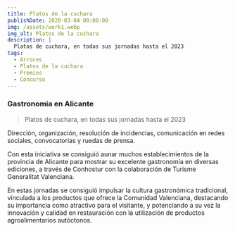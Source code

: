 ```yaml
---
title: Platos de la cuchara
publishDate: 2020-03-04 00:00:00
img: /assets/work1.webp
img_alt: Platos de la cuchara
description: |
  Platos de cuchara, en todas sus jornadas hasta el 2023
tags:
  - Arroces
  - Platos de la cuchara
  - Premios
  - Concurso
---
```

### Gastronomia en Alicante

>Platos de cuchara, en todas sus jornadas hasta el 2023

Dirección, organización, resolución de incidencias, comunicación en redes sociales, convocatorias y ruedas de prensa.

Con esta iniciativa se consiguió aunar muchos establecimientos de la provincia de Alicante para mostrar su excelente gastronomía en diversas ediciones, a través de Conhostur con la colaboración de Turisme Generalitat Valenciana.

En estas jornadas se consiguió impulsar la cultura gastronómica tradicional,  vinculada a los productos que ofrece la Comunidad Valenciana, destacando su importancia como atractivo para el visitante, y potenciando a su vez la innovación y calidad en restauración con la utilización de productos agroalimentarios autóctonos.


